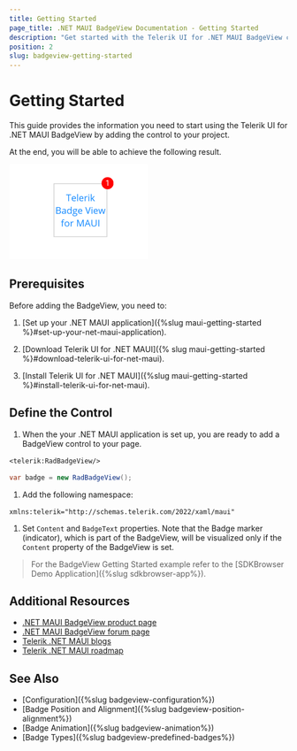 ```yaml
---
title: Getting Started
page_title: .NET MAUI BadgeView Documentation - Getting Started
description: "Get started with the Telerik UI for .NET MAUI BadgeView control and add the control to your .NET MAUI project."
position: 2
slug: badgeview-getting-started
---
```


# Getting Started

This guide provides the information you need to start using the Telerik UI for .NET MAUI BadgeView by adding the control to your project.

At the end, you will be able to achieve the following result.

![BadgeView Getting Started](images/badgeview-getting-started.png)

## Prerequisites

Before adding the BadgeView, you need to:

1. [Set up your .NET MAUI application]({%slug maui-getting-started %}#set-up-your-net-maui-application).

1. [Download Telerik UI for .NET MAUI]({% slug maui-getting-started %}#download-telerik-ui-for-net-maui).

1. [Install Telerik UI for .NET MAUI]({%slug maui-getting-started %}#install-telerik-ui-for-net-maui).

## Define the Control

1. When the your .NET MAUI application is set up, you are ready to add a BadgeView control to your page.

 ```XAML
<telerik:RadBadgeView/>
 ```
 ```C#
var badge = new RadBadgeView();
 ```

1. Add the following namespace:

 ```XAML
xmlns:telerik="http://schemas.telerik.com/2022/xaml/maui"
 ````

1. Set `Content` and `BadgeText` properties. Note that the Badge marker (indicator), which is part of the BadgeView, will be visualized only if the `Content` property of the BadgeView is set.

 <snippet id='badgeview-getting-started-xaml'/>
 <snippet id='badgeview-getting-started-csharp'/>

> For the BadgeView Getting Started example refer to the [SDKBrowser Demo Application]({%slug sdkbrowser-app%}).

## Additional Resources

- [.NET MAUI BadgeView product page](https://www.telerik.com/maui-ui/badgeview)
- [.NET MAUI BadgeView forum page](https://www.telerik.com/forums/maui?tagId=1900)
- [Telerik .NET MAUI blogs](https://www.telerik.com/blogs/mobile-net-maui)
- [Telerik .NET MAUI roadmap](https://www.telerik.com/support/whats-new/maui-ui/roadmap)


## See Also

- [Configuration]({%slug badgeview-configuration%})
- [Badge Position and Alignment]({%slug badgeview-position-alignment%})
- [Badge Animation]({%slug badgeview-animation%})
- [Badge Types]({%slug badgeview-predefined-badges%})

